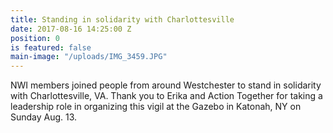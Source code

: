 ```yaml
---
title: Standing in solidarity with Charlottesville
date: 2017-08-16 14:25:00 Z
position: 0
is featured: false
main-image: "/uploads/IMG_3459.JPG"
---
```


NWI members joined people from around Westchester to stand in solidarity with Charlottesville, VA. Thank you to Erika and Action Together for taking a leadership role in organizing this vigil at the Gazebo in Katonah, NY on Sunday Aug. 13.